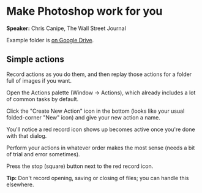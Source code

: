 # Make Photoshop work for you #

**Speaker:** Chris Canipe, The Wall Street Journal

Example folder is [on Google Drive](https://drive.google.com/file/d/0ByZb_bUVlqwjdkgzSnRGRk40Sm8/view).

## Simple actions ##

Record actions as you do them, and then replay those actions for a folder full
of images if you want.

Open the Actions palette (Window -> Actions), which already includes a lot of
common tasks by default.

Click the "Create New Action" icon in the bottom (looks like your usual
folded-corner "New" icon) and give your new action a name.

You'll notice a red record icon shows up becomes active once you're done with
that dialog.

Perform your actions in whatever order makes the most sense (needs a bit of
trial and error sometimes).

Press the stop (square) button next to the red record icon.

**Tip:** Don't record opening, saving or closing of files; you can handle this
elsewhere.
